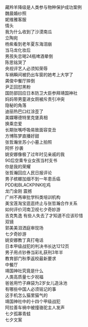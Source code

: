 藏羚羊降级是人类参与物种保护成功案例  
魏晨婚纱照  
妮维雅客服  
情头  
我为什么收到了沙漠南瓜  
立陶宛  
杨紫看到老年夏东海泪崩  
当马龙化妆后  
男孩失恋喝24瓶啤酒晕倒  
陈思铭哭了  
央视评艺人必须知荣辱  
车祸瞬间被扔出车窗的她考上大学了  
龚俊中餐厅摔倒  
尹正回怼黑粉  
国防部回应日本防卫大臣参拜靖国神社  
妈妈带男童进女厕被斥责引冲突  
隐秘的角落  
迪丽热巴口红涂歪了  
美媒曝德特里克堡真相  
换乘恋爱  
长期张嘴呼吸易致面容变丑  
方博陈梦直播好甜  
张哲瀚坐苏小小墓上拍照  
阿怀 抄袭  
姚安娜像极了过年时见亲戚的我  
90后空乘专业女孩当村支书  
你是我的荣耀  
张哲瀚回应人民日报评论  
男子槟榔加烟不到一年患舌癌  
PDD和BLACKPINK吃鸡  
龙门金刚 震撼  
广州不再审批学科类培训机构  
美宝莲淘宝逛逛终止与张哲瀚合作关系  
如何评价河南卫视七夕奇妙游  
吉克隽逸 有些人失去了才知道不应该珍惜  
双镜  
郭美美泪洒庭审现场  
七夕奇妙游  
姚安娜教丁真打电话  
日本甲级战犯的判决书长达1212页  
男子用点钞券当彩礼获刑3年半  
教育部门秋季返校最新要求  
中餐厅  
靖国神社究竟是什么  
人类高质量七夕祝福  
爸爸用竹子麻袋为2岁女儿造泳池  
有哪些中国人必须铭记的事  
这手机怎么猫里猫气的  
靖国神社中的十四个甲级战犯  
阿拉善车祸中被撞骆驼主人发声  
七夕孤寡青蛙  
七夕文案  
